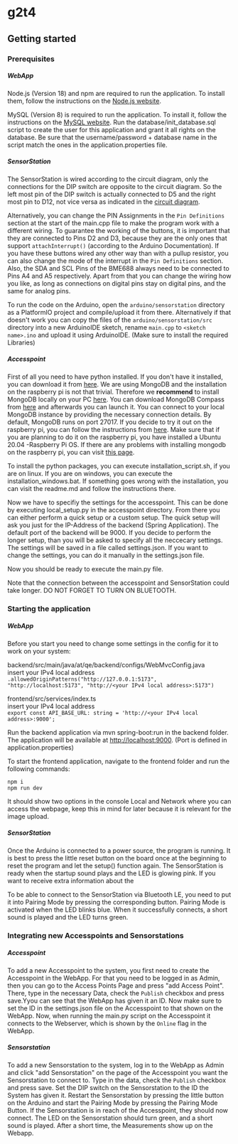 # g2t4


## Getting started

### Prerequisites

##### WebApp

Node.js (Version 18) and npm are required to run the application. To install them, follow the instructions on the [Node.js website](https://nodejs.org/en/download/).

MySQL (Version 8) is required to run the application. To install it, follow the instructions on the [MySQL website](https://dev.mysql.com/downloads/installer/). Run the database/init_database.sql script to create the user for this application and grant it all rights on the database. Be sure that the username/password + database name in the script match the ones in the application.properties file.

##### SensorStation

The SensorStation is wired according to the circuit diagram, only the connections for the DIP switch are opposite to the circuit diagram. So the left most pin of the DIP switch is actually connected to D5 and the right most pin to D12, not vice versa as indicated in the [circuit diagram](https://git.uibk.ac.at/informatik/qe/swess23/group2/g2t4/-/raw/main/Schaltplan_V3.png).

Alternatively, you can change the PIN Assignments in the `Pin Definitions` section at the start of the main.cpp file to make the program work with a different wiring. To guarantee the working of the buttons, it is important that they are connected to Pins D2 and D3, because they are the only ones that support `attachInterrupt()` (according to the Arduino Documentation). If you have these buttons wired any other way than with a pullup resistor, you can also change the mode of the interrupt in the `Pin Definitions` section. Also, the SDA and SCL Pins of the BME688 always need to be connected to Pins A4 and A5 respectively. Apart from that you can change the wiring how you like, as long as connections on digital pins stay on digital pins, and the same for analog pins.

To run the code on the Arduino, open the `arduino/sensorstation` directory as a PlatformIO project and compile/upload it from there. Alternatively if that doesn't work you can copy the files of the `arduino/sensorstation/src` directory into a new ArduinoIDE sketch, rename `main.cpp` to `<sketch name>.ino` and upload it using ArduinoIDE. (Make sure to install the required Libraries)

##### Accesspoint

First of all you need to have python installed. If you don't have it installed, you can download it from [here](https://www.python.org/downloads/). We are using MongoDB and the installation on the raspberry pi is not that trivial. Therefore we **recommend** to install MongoDB locally on your PC [here](https://www.mongodb.com/try/download/community). You can download MongoDB Compass from [here](https://www.mongodb.com/try/download/compass) and afterwards you can launch it. You can connect to your local MongoDB instance by providing the necessary connection details. By default, MongoDB runs on port 27017. If you decide to try it out on the raspberry pi, you can follow the instructions from [here](https://www.mongodb.com/developer/products/mongodb/mongodb-on-raspberry-pi/). Make sure that if you are planning to do it on the raspberry pi, you have installed a Ubuntu 20.04 -Raspberry Pi OS. If there are any problems with installing mongodb on the raspberry pi, you can visit [this page](https://www.donskytech.com/how-to-install-mongodb-on-raspberry-pi/).

To install the python packages, you can execute installation_script.sh, if you are on linux. If you are on windows, you can execute the installation_windows.bat. If something goes wrong with the installation, you can visit the readme.md and follow the instructions there.

Now we have to specifiy the settings for the accesspoint. This can be done by executing local_setup.py in the accesspoint directory. From there you can either perform a quick setup or a custom setup. The quick setup will ask you just for the IP-Address of the backend (Spring Application). The default port of the backend will be 9000. If you decide to perform the longer setup, than you will be asked to specify all the neccecary settings. The settings will be saved in a file called settings.json. If you want to change the settings, you can do it manually in the settings.json file.

Now you should be ready to execute the main.py file.

Note that the connection between the accesspoint and SensorStation could take longer. DO NOT FORGET TO TURN ON BLUETOOTH.

### Starting the application

##### WebApp

Before you start you need to change some settings in the config for it to work on your system:

backend/src/main/java/at/qe/backend/configs/WebMvcConfig.java\
insert your IPv4 local address\
`.allowedOriginPatterns("http://127.0.0.1:5173", "http://localhost:5173", "http://<your IPv4 local address>:5173")`

frontend/src/services/index.ts\
insert your IPv4 local address\
`export const API_BASE_URL: string = 'http://<your IPv4 local address>:9000';`

Run the backend application via mvn spring-boot:run in the backend folder. The application will be available at [http://localhost:9000](http://localhost:9000). (Port is defined in application.properties)

To start the frontend application, navigate to the frontend folder and run the following commands:

```
npm i
npm run dev
```

It should show two options in the console Local and Network where you can access the webpage, keep this in mind for later because it is relevant for the image upload.

##### SensorStation

Once the Arduino is connected to a power source, the program is running. It is best to press the little reset button on the board once at the beginning to reset the program and let the setup() function again. The SensorStation is ready when the startup sound plays and the LED is glowing pink. If you want to receive extra information about the 

To be able to connect to the SensorStation via Bluetooth LE, you need to put it into Pairing Mode by pressing the corresponding button. Pairing Mode is activated when the LED blinks blue. When it successfully connects, a short sound is played and the LED turns green.

### Integrating new Accesspoints and Sensorstations

##### Accesspoint

To add a new Accesspoint to the system, you first need to create the Accesspoint in the WebApp. For that you need to be logged in as Admin, then you can go to the Access Points Page and press "add Access Point". There, type in the necessary Data, check the `Publish` checkbox and press save.Yyou can see that the WebApp has given it an ID. Now make sure to set the ID in the settings.json file on the Accesspoint to that shown on the WebApp. Now, when running the main.py script on the Accesspoint it connects to the Webserver, which is shown by the `Online` flag in the WebApp.

##### Sensorstation

To add a new Sensorstation to the system, log in to the WebApp as Admin and click "add Sensorstation" on the page of the Accesspoint you want the Sensorstation to connect to. Type in the data, check the `Publish` checkbox and press save. Set the DIP switch on the Sensorstation to the ID the System has given it. Restart the Sensorstation by pressing the little button on the Arduino and start the Pairing Mode by pressing the Pairing Mode Button. If the Sensorstation is in reach of the Accesspoint, they should now connect. The LED on the Sensorstation should turn green, and a short sound is played. After a short time, the Measurements show up on the Webapp.
